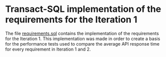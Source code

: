 # Transact-SQL implementation of the requirements for the Iteration 1

The file [requirements.sql](./requirements.sql) contains the implementation
of the requirements for the Iteration 1.
This implementation was made in order to create a basis for the performance 
tests used to compare the average API response time for every requirement
in Iteration 1 and 2.